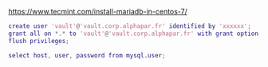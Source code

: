 https://www.tecmint.com/install-mariadb-in-centos-7/

```m
create user 'vault'@'vault.corp.alphapar.fr' identified by 'xxxxxx';
grant all on *.* to 'vault'@'vault.corp.alphapar.fr' with grant option;
flush privileges;

select host, user, password from mysql.user;
```